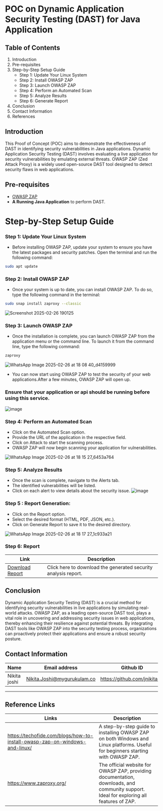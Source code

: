 #  POC on Dynamic Application Security Testing (DAST) for Java Application


## **Table of Contents**
1. Introduction  
2. Pre-requisites  
3. Step-by-Step Setup Guide  
   - Step 1: Update Your Linux System  
   - Step 2: Install OWASP ZAP  
   - Step 3: Launch OWASP ZAP  
   - Step 4: Perform an Automated Scan  
   - Step 5: Analyze Results  
   - Step 6: Generate Report  
4. Conclusion  
5. Contact Information  
6. References  

## Introduction
This Proof of Concept (POC) aims to demonstrate the effectiveness of DAST in identifying security vulnerabilities in Java applications. 
Dynamic Application Security Testing (DAST) involves evaluating a live application for security vulnerabilities by emulating external threats. OWASP ZAP (Zed Attack Proxy) is a widely used open-source DAST tool designed to detect security flaws in web applications.

## Pre-requisites
- [OWASP ZAP](https://www.zaproxy.org/) 
- **A Running Java Application** to perform DAST.


# Step-by-Step Setup Guide

### **Step 1**: **Update Your Linux System**

- Before installing OWASP ZAP, update your system to ensure you have the latest packages and security patches. Open the terminal and run the following command:

``` bash
sudo apt update
```
### **Step 2: Install OWASP ZAP**

- Once your system is up to date, you can install OWASP ZAP. To do so, type the following command in the terminal:
``` bash
sudo snap install zaproxy --classic
````
![Screenshot 2025-02-26 190125](https://github.com/user-attachments/assets/7df0b26f-d93c-4423-a851-c998c607c050)

### **Step 3: Launch OWASP ZAP**

- Once the installation is complete, you can launch OWASP ZAP from the application menu or the command line. To launch it from the command line, type the following command:
  
``` bash
zaproxy
```
![WhatsApp Image 2025-02-26 at 18 08 40_d4159999](https://github.com/user-attachments/assets/a03f8ae4-682f-48d0-9e35-e5795c0141e6)
- You can now start using OWASP ZAP to test the security of your web applications.After a few minutes, OWASP ZAP will open up.


### **Ensure that your application or api should be running before using this service.**
![image](https://github.com/user-attachments/assets/2a787b5e-b147-4ffc-9d63-8195abc3a94e)





### Step 4: Perform an Automated Scan

- Click on the Automated Scan option.
- Provide the URL of the application in the respective field.
- Click on Attack to start the scanning process.
- OWASP ZAP will now begin scanning your application for vulnerabilities.

![WhatsApp Image 2025-02-26 at 18 15 27_6453a764](https://github.com/user-attachments/assets/db51b160-3e15-4e1e-86cc-6d61c3672536)

### **Step 5: Analyze Results**
- Once the scan is complete, navigate to the Alerts tab.
- The identified vulnerabilities will be listed.
- Click on each alert to view details about the security issue.
![image](https://github.com/user-attachments/assets/e2ff9385-1d28-4de2-bb56-073ed98cb872)


 ### **Step 5 : Report Generation:** 

- Click on the Report option.
- Select the desired format (HTML, PDF, JSON, etc.).
- Click on Generate Report to save it to the desired directory.

![WhatsApp Image 2025-02-26 at 18 17 27_1c933a21](https://github.com/user-attachments/assets/8343d0e7-7ee8-4fae-91ff-6b3ec3a347b3)



### **Step 6: Report**
| **Link** | **Description** |
|---------|----------------|
| [Download Report](https://github.com/user-attachments/assets/JAVA_DAST_Report.pdf) | Click here to download the generated security analysis report. |


## Conclusion

Dynamic Application Security Testing (DAST) is a crucial method for identifying security vulnerabilities in live applications by simulating real-world attacks. OWASP ZAP, as a leading open-source DAST tool, plays a vital role in uncovering and addressing security issues in web applications, thereby enhancing their resilience against potential threats. By integrating DAST tools like OWASP ZAP into the security testing process, organizations can proactively protect their applications and ensure a robust security posture.

## **Contact Information**


| **Name** | **Email address**            | **Github ID**
|----------|-------------------------------|-------------------|
| Nikita joshi    | Nikita.Joshi@mygurukulam.co    | https://github.com/jnikita19  |

---

## Reference Links

| Links | Description |
|-------|-------------|
|https://techofide.com/blogs/how-to-install-owasp-zap-on-windows-and-linux/ | A step-by-step guide to installing OWASP ZAP on both Windows and Linux platforms. Useful for beginners starting with OWASP ZAP. |
| https://www.zaproxy.org/ | The official website for OWASP ZAP, providing documentation, downloads, and community support. Ideal for exploring all features of ZAP. |
